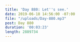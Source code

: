 ```yaml
---
title: 'Day 880: Let''s see.'
date: 2019-06-18 14:56:00 -07:00
file: "/uploads/Day-880.mp3"
post: Day 880
duration: '00:03:23'
length: 2889734
---
```


